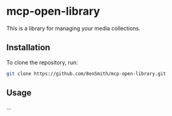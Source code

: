 # mcp-open-library

This is a library for managing your media collections.

## Installation

To clone the repository, run:

```bash
git clone https://github.com/8enSmith/mcp-open-library.git
```

## Usage

...